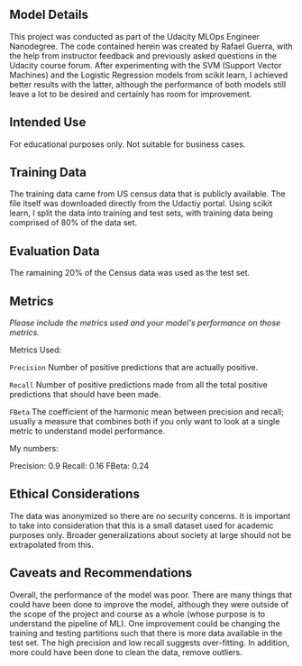 ## Model Details

This project was conducted as part of the Udacity MLOps Engineer Nanodegree. The code contained herein was created by Rafael Guerra, with the help from instructor feedback and previously asked questions in the Udacity course forum. After experimenting with the SVM (Support Vector Machines) and the Logistic Regression models from scikit learn, I achieved better results with the latter, although the performance of both models still leave a lot to be desired and certainly has room for improvement.

## Intended Use

For educational purposes only. Not suitable for business cases.

## Training Data

The training data came from US census data that is publicly available. The file itself was downloaded directly from the Udactiy portal. Using scikit learn, I split the data into training and test sets, with training data being comprised of 80% of the data set.

## Evaluation Data

The ramaining 20% of the Census data was used as the test set.

## Metrics
_Please include the metrics used and your model's performance on those metrics._

Metrics Used:

```Precision```
Number of positive predictions that are actually positive.

```Recall```
Number of positive predictions made from all the total positive predictions that should have been made.

```FBeta```
The coefficient of the harmonic mean between precision and recall; usually a measure that combines both if you only want to look at a single metric to understand model performance.

My numbers:

Precision: 0.9
Recall: 0.16
FBeta: 0.24

## Ethical Considerations

The data was anonymized so there are no security concerns. It is important to take into consideration that this is a small dataset used for academic purposes only. Broader generalizations about society at large should not be extrapolated from this.

## Caveats and Recommendations

Overall, the performance of the model was poor. There are many things that could have been done to improve the model, although they were outside of the scope of the project and course as a whole (whose purpose is to understand the pipeline of ML). One improvement could be changing the training and testing partitions such that there is more data available in the test set. The high precision and low recall suggests over-fitting. In addition, more could have been done to clean the data, remove outliers.
